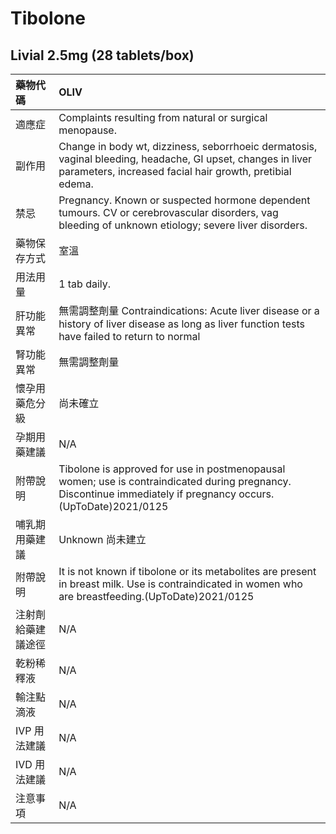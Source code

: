 # Tibolone

## Livial 2.5mg (28 tablets/box)

| 藥物代碼           | OLIV                                                                                                                                                                    |
|:-------------------|:------------------------------------------------------------------------------------------------------------------------------------------------------------------------|
| 適應症             | Complaints resulting from natural or surgical menopause.                                                                                                                |
| 副作用             | Change in body wt, dizziness, seborrhoeic dermatosis, vaginal bleeding, headache, GI upset, changes in liver parameters, increased facial hair growth, pretibial edema. |
| 禁忌               | Pregnancy. Known or suspected hormone dependent tumours. CV or cerebrovascular disorders, vag bleeding of unknown etiology; severe liver disorders.                     |
| 藥物保存方式       | 室溫                                                                                                                                                                    |
| 用法用量           | 1 tab daily.                                                                                                                                                            |
| 肝功能異常         | 無需調整劑量  Contraindications: Acute liver disease or a history of liver disease as long as liver function tests have failed to return to normal                      |
| 腎功能異常         | 無需調整劑量                                                                                                                                                            |
| 懷孕用藥危分級     | 尚未確立                                                                                                                                                                |
| 孕期用藥建議       | N/A                                                                                                                                                                     |
| 附帶說明           | Tibolone is approved for use in postmenopausal women;  use is contraindicated during pregnancy. Discontinue immediately if pregnancy occurs.(UpToDate)2021/0125         |
| 哺乳期用藥建議     | Unknown 尚未建立                                                                                                                                                        |
| 附帶說明           | It is not known if tibolone or its metabolites are present in breast milk. Use is contraindicated in women who are breastfeeding.(UpToDate)2021/0125                    |
| 注射劑給藥建議途徑 | N/A                                                                                                                                                                     |
| 乾粉稀釋液         | N/A                                                                                                                                                                     |
| 輸注點滴液         | N/A                                                                                                                                                                     |
| IVP 用法建議       | N/A                                                                                                                                                                     |
| IVD 用法建議       | N/A                                                                                                                                                                     |
| 注意事項           | N/A                                                                                                                                                                     |

